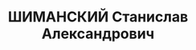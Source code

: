 ---
title: ШИМАНСКИЙ Станислав Александрович
description: "1896 г.р., поляк, член ВКП(б) с 1919, нач. летного отдела Центрального\
  \ аэроклуба СССР, полковник. \n  Арестован 16.08.1937. Приговор: ВК ВС СССР 28.10.1937\
  \ - ВМН, расстрелян 28.10.1937, Москва. \n  Реабилитирован 07.04.1956"
---